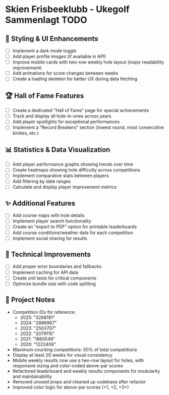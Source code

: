 # Skien Frisbeeklubb - Ukegolf Sammenlagt TODO

## 🎨 Styling & UI Enhancements

- [ ] Implement a dark mode toggle
- [ ] Add player profile images (if available in API)
- [ ] Improve mobile cards with two-row weekly hole layout (major readability improvement)
- [ ] Add animations for score changes between weeks
- [ ] Create a loading skeleton for better UX during data fetching

## 🏆 Hall of Fame Features

- [ ] Create a dedicated "Hall of Fame" page for special achievements
- [ ] Track and display all hole-in-ones across years
- [ ] Add player spotlights for exceptional performances
- [ ] Implement a "Record Breakers" section (lowest round, most consecutive birdies, etc.)

## 📊 Statistics & Data Visualization

- [ ] Add player performance graphs showing trends over time
- [ ] Create heatmaps showing hole difficulty across competitions
- [ ] Implement comparative stats between players
- [ ] Add filtering by date ranges
- [ ] Calculate and display player improvement metrics

## ✨ Additional Features

- [ ] Add course maps with hole details
- [ ] Implement player search functionality
- [ ] Create an "export to PDF" option for printable leaderboards
- [ ] Add course conditions/weather data for each competition
- [ ] Implement social sharing for results

## 🔧 Technical Improvements

- [ ] Add proper error boundaries and fallbacks
- [ ] Implement caching for API data
- [ ] Create unit tests for critical components
- [ ] Optimize bundle size with code splitting

## 📝 Project Notes

- Competition IDs for reference:
  - 2025: "3268191"
  - 2024: "2886967"
  - 2023: "2503707"
  - 2022: "2079115"
  - 2021: "1660549"
  - 2020: "1222406"
- Maximum counting competitions: 50% of total competitions
- Display at least 20 weeks for visual consistency
- Mobile weekly results now use a two-row layout for holes, with responsive sizing and color-coded above-par scores
- Refactored leaderboard and weekly results components for modularity and maintainability
- Removed unused props and cleaned up codebase after refactor
- Improved color logic for above-par scores (+1, +2, +3+)
